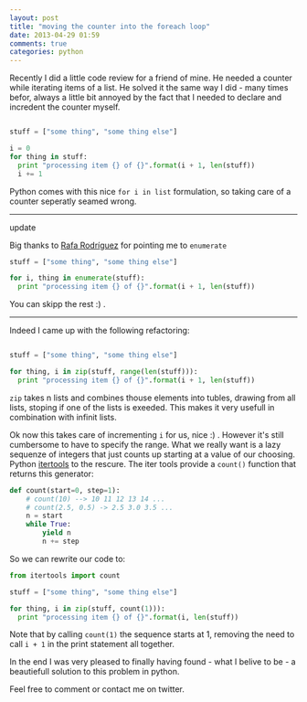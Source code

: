 ```yaml
---
layout: post
title: "moving the counter into the foreach loop"
date: 2013-04-29 01:59
comments: true
categories: python
---
```


Recently I did a little code review for a friend of mine.
He needed a counter while iterating items of a list.
He solved it the same way I did - many times befor, always a little bit annoyed by the fact that I needed to declare and incredent the counter myself.

``` python 

stuff = ["some thing", "some thing else"]

i = 0
for thing in stuff:
  print "processing item {} of {}".format(i + 1, len(stuff))
  i += 1

```

Python comes with this nice `for i in list` formulation, so taking care of a counter seperatly seamed wrong.

----
update


Big thanks to [Rafa Rodríguez](https://plus.google.com/108719046880594833475/posts) for pointing me to `enumerate`

``` python
stuff = ["some thing", "some thing else"]

for i, thing in enumerate(stuff):
  print "processing item {} of {}".format(i + 1, len(stuff))

```

You can skipp the rest :) .

----

Indeed I came up with the following refactoring:

``` python 

stuff = ["some thing", "some thing else"]

for thing, i in zip(stuff, range(len(stuff))):
  print "processing item {} of {}".format(i + 1, len(stuff))

```

`zip` takes n lists and combines thouse elements into tubles, drawing from all lists, stoping if one of the lists is exeeded. This makes it very usefull in combination with infinit lists.

Ok now this takes care of incrementing `i` for us, nice :) .
However it's still cumbersome to have to specify the range.
What we really want is a lazy sequenze of integers that just counts up starting at a value of our choosing.
Python [itertools](http://docs.python.org/2/library/itertools.html) to the rescure.
The iter tools provide a `count()` function that returns this generator:

```python
def count(start=0, step=1):
    # count(10) --> 10 11 12 13 14 ...
    # count(2.5, 0.5) -> 2.5 3.0 3.5 ...
    n = start
    while True:
        yield n
        n += step
```

So we can rewrite our code to:

``` python 
from itertools import count

stuff = ["some thing", "some thing else"]

for thing, i in zip(stuff, count(1))):
  print "processing item {} of {}".format(i, len(stuff))
```

Note that by calling `count(1)` the sequence starts at 1,
removing the need to call `i + 1` in the print statement all together.

In the end I was very pleased to finally having found - what I belive to be - a beautiefull solution to this problem in python.

Feel free to comment or contact me on twitter.
